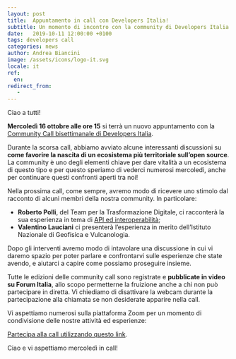 ```yaml
---
layout: post
title:  Appuntamento in call con Developers Italia!
subtitle: Un momento di incontro con la community di Developers Italia
date:   2019-10-11 12:00:00 +0100
tags: developers call
categories: news
author: Andrea Biancini
image: /assets/icons/logo-it.svg
locale: it
ref:
  en: 
redirect_from:
   -
---
```


Ciao a tutti!

**Mercoledì 16 ottobre alle ore 15** si terrà un nuovo appuntamento con la [Community Call bisettimanale di Developers Italia](https://developers.italia.it/it/news/2019/09/03/una-call-per-la-community-di-Developers-Italia).

Durante la scorsa call, abbiamo avviato alcune interessanti discussioni su **come favorire la nascita di un ecosistema più territoriale sull’open source**. La community è uno degli elementi chiave per dare vitalità a un ecosistema di questo tipo e per questo speriamo di vederci numerosi mercoledì, anche per continuare questi confronti aperti tra noi!

Nella prossima call, come sempre, avremo modo di ricevere uno stimolo dal racconto di alcuni membri della nostra community. In particolare:

 - **Roberto Polli**, del Team per la Trasformazione Digitale, ci racconterà la sua esperienza in tema di [API ed interoperabilità](https://teamdigitale.governo.it/it/projects/api.htm);
 - **Valentino Lauciani** ci presenterà l’esperienza in merito dell’Istituto Nazionale di Geofisica e Vulcanologia. 

Dopo gli interventi avremo modo di intavolare una discussione in cui vi daremo spazio per poter parlare e confrontarvi sulle esperienze che state avendo, e aiutarci a capire come possiamo proseguire insieme.

Tutte le edizioni delle community call sono registrate e **pubblicate in video su Forum Italia**, allo scopo permetterne la fruizione anche a chi non può partecipare in diretta. Vi chiediamo di disattivare la webcam durante la partecipazione alla chiamata se non desiderate apparire nella call.

Vi aspettiamo numerosi sulla piattaforma Zoom per un momento di condivisione delle nostre attività ed esperienze:

[Partecipa alla call utilizzando questo link](https://zoom.us/j/980887806).

Ciao e vi aspettiamo mercoledì in call!
